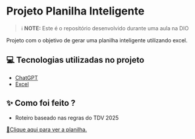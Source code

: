 # Projeto Planilha Inteligente


 > ℹ️ **NOTE:** Este é o repositório desenvolvido durante uma aula na DIO

Projeto com o objetivo de gerar uma planilha inteligente utilizando excel.


## 💻 Tecnologias utilizadas no projeto

- [ChatGPT](https://chat.openai.com/) 
- [Excel](https://www.office.com/)

## ✨ Como foi feito ?

- Roteiro baseado nas regras do TDV 2025

<a href="https://github.com/Ratelli/Planilha-TDV/blob/main/Premia%C3%A7%C3%A3o%20TDV%20(01%20a%2003%20de%202025)(Finalizada).xlsm" title="View raw"> 📕Clique aqui para ver a planilha.</a>
